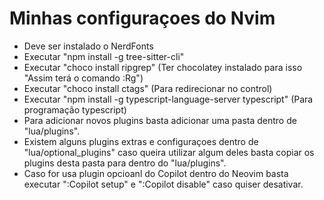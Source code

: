 # Minhas configuraçoes do Nvim

- Deve ser instalado o NerdFonts
- Executar "npm install -g tree-sitter-cli"
- Executar "choco install ripgrep" (Ter chocolatey instalado para isso "Assim terá o comando :Rg")
- Executar "choco install ctags" (Para redirecionar no control)
- Executar "npm install -g typescript-language-server typescript" (Para programação typescript)
- Para adicionar novos plugins basta adicionar uma pasta dentro de "lua/plugins".
- Existem alguns plugins extras e configuraçoes dentro de "lua/optional_plugins" caso queira utilizar algum deles basta copiar os plugins desta pasta para dentro do "lua/plugins".
- Caso for usa plugin opcioanl do Copilot dentro do Neovim basta executar ":Copilot setup" e ":Copilot disable" caso quiser desativar.
